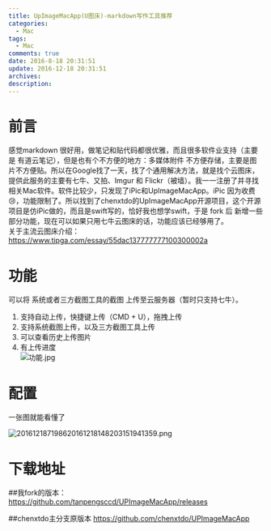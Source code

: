 ```yaml
---
title: UpImageMacApp(U图床)-markdown写作工具推荐
categories:
  - Mac
tags:
  - Mac
comments: true
date: 2016-8-18 20:31:51
update: 2016-12-18 20:31:51
archives:
description:
---
```

# 前言
   感觉markdown 很好用，做笔记和贴代码都很优雅，而且很多软件业支持（主要是 有道云笔记），但是也有个不方便的地方：多媒体附件 不方便存储，主要是图片不方便贴。所以在Google找了一天，找了个通用解决方法，就是找个云图床，提供此服务的主要有七牛、又拍、Imgur 和 Flickr（被墙）。我一一注册了并寻找相关Mac软件。软件比较少，只发现了iPic和UpImageMacApp。iPic 因为收费😢，功能限制了。所以找到了chenxtdo的UpImageMacApp开源项目，这个开源项目是仿iPic做的，而且是swift写的，恰好我也想学swift，于是 fork 后 新增一些部分功能，现在可以如果只用七牛云图床的话，功能应该已经够用了。  
   关于主流云图床介绍：https://www.tipga.com/essay/55dac137777777100300002a
# 功能
可以将 系统或者三方截图工具的截图 上传至云服务器（暂时只支持七牛）。  
1. 支持自动上传，快捷键上传（CMD + U），拖拽上传  
2. 支持系统截图上传，以及三方截图工具上传   
3. 可以查看历史上传图片  
4. 有上传进度  
![功能.jpg](http://oet7vjedr.bkt.clouddn.com/20161218148206861980134.jpg?imageView2/0/format/jpg)

# 配置 

一张图就能看懂了

![201612187198620161218148203151941359.png](http://oet7vjedr.bkt.clouddn.com/201612187198620161218148203151941359.png)
# 下载地址
##我fork的版本：  
https://github.com/tanpengsccd/UPImageMacApp/releases

##chenxtdo主分支原版本
https://github.com/chenxtdo/UPImageMacApp 

